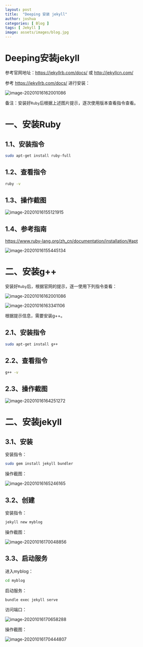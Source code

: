 ```yaml
---
layout: post
title:  "Deeping 安装 jekyll"
author: joshua
categories: [ Blog ]
tags: [ Jekyll ]
image: assets/images/blog.jpg
---
```




# Deeping安装jekyll

参考官网地址：https://jekyllrb.com/docs/  或 http://jekyllcn.com/

参考 https://jekyllrb.com/docs/  进行安装：

![image-20201016162001086](img/image-20201016162001086.png)

备注：安装好`Ruby`后根据上述图片提示，逐次使用版本查看指令查看。



# 一、安装Ruby

## 1.1、安装指令

```sh
sudo apt-get install ruby-full
```

## 1.2、查看指令

```sh
ruby -v
```

## 1.3、操作截图

![image-20201016155121915](img/image-20201016155121915.png)



## 1.4、参考指南

https://www.ruby-lang.org/zh_cn/documentation/installation/#apt

![image-20201016155445134](img/image-20201016155445134.png)



# 二、安装g++

安装好`Ruby`后，根据官网的提示，逐一使用下列指令查看：

![image-20201016162001086](img/image-20201016162001086.png)

![image-20201016163341106](img/image-20201016163341106.png)

根据提示信息，需要安装g++。

## 2.1、安装指令

```sh
sudo apt-get install g++ 
```

## 2.2、查看指令

```sh
g++ -v
```

## 2.3、操作截图

![image-20201016164251272](img/image-20201016164251272.png)

# 二、安装jekyll

## 3.1、安装

安装指令：

```sh
sudo gem install jekyll bundler
```

操作截图：

![image-20201016165246165](img/image-20201016165246165.png)

## 3.2、创建

安装指令：

```sh
jekyll new myblog
```

操作截图：

![image-20201016170048856](img/image-20201016170048856.png)

## 3.3、启动服务

进入myblog：

```sh
cd myblog
```

启动服务：

```sh
bundle exec jekyll serve
```

访问端口：

![image-20201016170658288](img/image-20201016170658288.png)

操作截图：

![image-20201016170444807](img/image-20201016170444807.png)